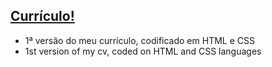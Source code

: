 ## [Currículo!](http://aboutme.mywebcommunity.org/)

<ul>
  <li>1ª versão do meu currículo, codificado em HTML e CSS</li>
  <li>1st version of my cv, coded on HTML and CSS languages</li>
</ul





